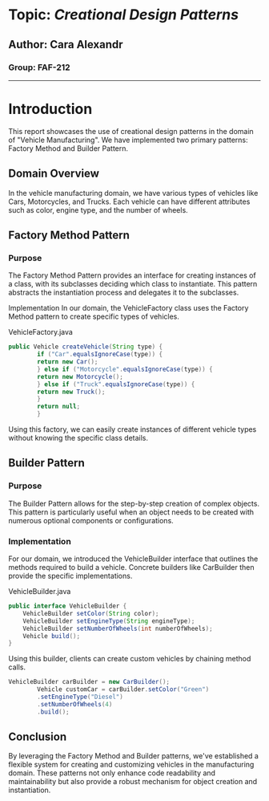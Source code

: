 # Topic: *Creational Design Patterns*

## Author: Cara Alexandr
### Group: FAF-212

---

# Introduction
This report showcases the use of creational design patterns in the domain of "Vehicle Manufacturing". We have implemented two primary patterns: Factory Method and Builder Pattern.

## Domain Overview
In the vehicle manufacturing domain, we have various types of vehicles like Cars, Motorcycles, and Trucks. Each vehicle can have different attributes such as color, engine type, and the number of wheels.

## Factory Method Pattern
### Purpose
The Factory Method Pattern provides an interface for creating instances of a class, with its subclasses deciding which class to instantiate. This pattern abstracts the instantiation process and delegates it to the subclasses.

Implementation
In our domain, the VehicleFactory class uses the Factory Method pattern to create specific types of vehicles.

VehicleFactory.java
```java
public Vehicle createVehicle(String type) {
        if ("Car".equalsIgnoreCase(type)) {
        return new Car();
        } else if ("Motorcycle".equalsIgnoreCase(type)) {
        return new Motorcycle();
        } else if ("Truck".equalsIgnoreCase(type)) {
        return new Truck();
        }
        return null;
        }
```
Using this factory, we can easily create instances of different vehicle types without knowing the specific class details.

## Builder Pattern
### Purpose
The Builder Pattern allows for the step-by-step creation of complex objects. This pattern is particularly useful when an object needs to be created with numerous optional components or configurations.

### Implementation
For our domain, we introduced the VehicleBuilder interface that outlines the methods required to build a vehicle. Concrete builders like CarBuilder then provide the specific implementations.

VehicleBuilder.java
```java
public interface VehicleBuilder {
    VehicleBuilder setColor(String color);
    VehicleBuilder setEngineType(String engineType);
    VehicleBuilder setNumberOfWheels(int numberOfWheels);
    Vehicle build();
}
```
Using this builder, clients can create custom vehicles by chaining method calls.

```java
VehicleBuilder carBuilder = new CarBuilder();
        Vehicle customCar = carBuilder.setColor("Green")
        .setEngineType("Diesel")
        .setNumberOfWheels(4)
        .build();
```
## Conclusion
By leveraging the Factory Method and Builder patterns, we've established a flexible system for creating and customizing vehicles in the manufacturing domain. These patterns not only enhance code readability and maintainability but also provide a robust mechanism for object creation and instantiation.